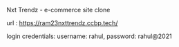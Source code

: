 Nxt Trendz - e-commerce site clone

url : https://ram23nxttrendz.ccbp.tech/

login credentials:
username: rahul,
password: rahul@2021
